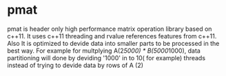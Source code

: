 pmat
====

pmat is header only high performance matrix operation library based on c++11.
It uses c++11 threading and rvalue references features from c++11. Also It is optimized to devide data
into smaller parts to be processed in the best way. For example for multplying A(2*5000) * B(5000*1000), data
partitioning will done by deviding '1000' in to 10( for example) threads instead of trying to devide data 
by rows of A (2)
